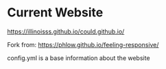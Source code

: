 # Current Website
https://illinoisss.github.io/could.github.io/

Fork from:
https://phlow.github.io/feeling-responsive/


config.yml is a base information about the website
